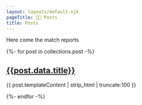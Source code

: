 ```yaml
---
layout: layouts/default.njk
pageTitle: 🏈🐖 Posts
title: Posts
---
```


Here come the match reports

{%- for post in collections.post -%}

  <div class="neu ph3 pv2 mv3">
  <h2>
    <a href="{{post.url}}">{{post.data.title}}</a>
  </h2>
  <p>
    {{ post.templateContent | strip_html | truncate:100 }}
  </p>
  </div>
{%- endfor -%}
